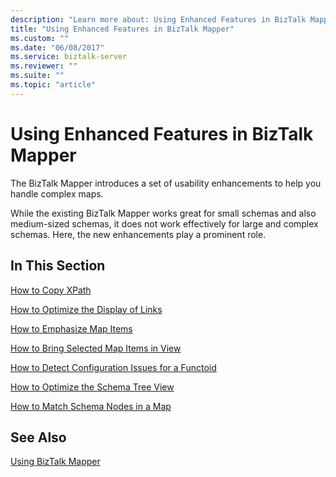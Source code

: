 ```yaml
---
description: "Learn more about: Using Enhanced Features in BizTalk Mapper"
title: "Using Enhanced Features in BizTalk Mapper"
ms.custom: ""
ms.date: "06/08/2017"
ms.service: biztalk-server
ms.reviewer: ""
ms.suite: ""
ms.topic: "article"
---
```

# Using Enhanced Features in BizTalk Mapper
The BizTalk Mapper introduces a set of usability enhancements to help you handle complex maps.  
  
 While the existing BizTalk Mapper works great for small schemas and also medium-sized schemas, it does not work effectively for large and complex schemas. Here, the new enhancements play a prominent role.  
  
## In This Section  
 [How to Copy XPath](../core/how-to-copy-xpath.md)  
  
 [How to Optimize the Display of Links](../core/how-to-optimize-the-display-of-links.md)  
  
 [How to Emphasize Map Items](../core/how-to-emphasize-map-items.md)  
  
 [How to Bring Selected Map Items in View](../core/how-to-bring-selected-map-items-in-view.md)  
  
 [How to Detect Configuration Issues for a Functoid](../core/how-to-detect-configuration-issues-for-a-functoid.md)  
  
 [How to Optimize the Schema Tree View](../core/how-to-optimize-the-schema-tree-view.md)  
  
 [How to Match Schema Nodes in a Map](../core/how-to-match-schema-nodes-in-a-map.md)  
  
## See Also  
 [Using BizTalk Mapper](../core/using-biztalk-mapper.md)
